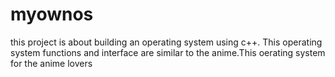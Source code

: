 # myownos
this project is about building an operating system using c++.
This operating system functions and interface are similar to the anime.This oerating system for the anime lovers

